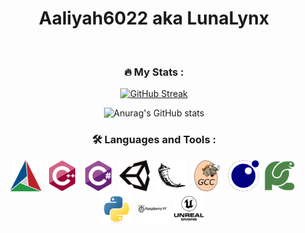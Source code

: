 <div align="center">
  <h1> Aaliyah6022 aka LunaLynx </h1>
  <img src="http://img.shields.io/badge/Profile%20Views-1448-blue" alt=""/>
  <img src="http://img.shields.io/badge/Code%20Time-1%2C445%20hrs%2016%20mins-blue" alt=""/>
  <img src="https://img.shields.io/badge/From%20Hello%20World%20I%27ve%20Written-1%20Million%20lines%20of%20code-blue" alt=""/>
  
### :fire: My Stats :

[![GitHub Streak](https://github-readme-streak-stats.herokuapp.com?user=Aaliyah6022&theme=highcontrast&hide_border=false&date_format=j%20M%5B%20Y%5D)](https://git.io/streak-stats)

![Anurag's GitHub stats](https://github-readme-stats.vercel.app/api?username=Aaliyah6022&hide=contribs,prs)



### :hammer_and_wrench: Languages and Tools :
  <img src="https://github.com/devicons/devicon/blob/master/icons/cmake/cmake-original.svg" title="Cmake" alt="Cmake" width="50" height="50"/>&nbsp;
  <img src="https://github.com/devicons/devicon/blob/master/icons/cplusplus/cplusplus-original.svg" title="Cpp" alt="Cpp" width="50" height="50"/>&nbsp;
  <img src="https://github.com/devicons/devicon/blob/master/icons/csharp/csharp-original.svg" title="Cs" alt="Cs" width="50" height="50"/>&nbsp;
  <img src="https://github.com/devicons/devicon/blob/master/icons/unity/unity-original.svg" title="Unity" alt="Unity" width="50" height="50"/>&nbsp;
  <img src="https://github.com/devicons/devicon/blob/master/icons/flask/flask-original.svg" title="Flask" alt="Flask" width="50" height="50"/>&nbsp;
  <img src="https://github.com/devicons/devicon/blob/master/icons/gcc/gcc-original.svg" title="Gcc" alt="Gcc" width="50" height="50"/>&nbsp;
  <img src="https://github.com/devicons/devicon/blob/master/icons/lua/lua-original.svg" title="Lua" alt="Lua" width="50" height="50"/>&nbsp;
  <img src="https://github.com/devicons/devicon/blob/master/icons/pycharm/pycharm-plain.svg" title="Pycharm" alt="Pycharm" width="50" height="50"/>&nbsp;
  <img src="https://github.com/devicons/devicon/blob/master/icons/python/python-original.svg" title="Py" alt="Py" width="50" height="50"/>&nbsp;
  <img src="https://github.com/devicons/devicon/blob/master/icons/raspberrypi/raspberrypi-line-wordmark.svg" title="Rpi" alt="Rpi" width="50" height="50"/>&nbsp;
  <img src="https://github.com/devicons/devicon/blob/master/icons/unrealengine/unrealengine-original-wordmark.svg" title="Unreal" alt="Unreal" width="50" height="50"/>&nbsp;
</div>
